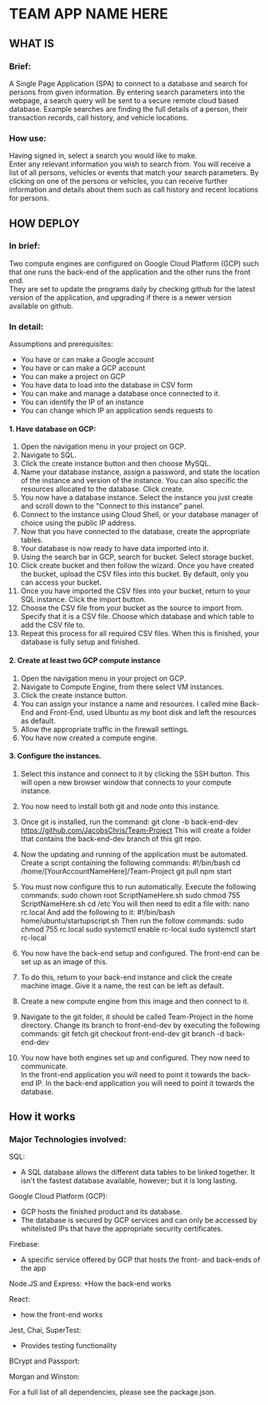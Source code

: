 # TEAM APP NAME HERE

## WHAT IS
### Brief:

A Single Page Application (SPA) to connect to a database and search for persons from given information.
By entering search parameters into the webpage, a search query will be sent to a secure remote cloud based database.
Example searches are finding the full details of a person, their transaction records, call history, and vehicle locations. 

### How use:

Having signed in, select a search you would like to make.  
Enter any relevant information you wish to search from.  You will receive a list of all persons, vehicles or events that match your search parameters.  By clicking on one of the persons or vehicles, you can receive further information and details about them such as call history and recent locations for persons.

## HOW DEPLOY

### In brief:
Two compute engines are configured on Google Cloud Platform (GCP) such that one runs the back-end of the application and the other runs the front end.  
They are set to update the programs daily by checking github for the latest version of the application, and upgrading if there is a newer version available on github.
 
### In detail:
Assumptions and prerequisites:
* You have or can make a Google account
* You have or can make a GCP account
* You can make a project on GCP
* You have data to load into the database in CSV form
* You can make and manage a database once connected to it.
* You can identify the IP of an instance
* You can change which IP an application sends requests to
 
#### 1. Have database on GCP:
1.  Open the navigation menu in your project on GCP.
2.  Navigate to SQL.
3.  Click the create instance button and then choose MySQL.
3.  Name your database instance, assign a password, and state the location of the instance and version of the instance.  You can also specific the resources allocated to the database.  Click create.
4.  You now have a database instance.  Select the instance you just create and scroll down to the "Connect to this instance" panel.
5.  Connect to the instance using Cloud Shell, or your database manager of choice using the public IP address.
6.  Now that you have connected to the database, create the appropriate tables.
7.  Your database is now ready to have data imported into it.
8.  Using the search bar in GCP, search for bucket. Select storage bucket.
9.  Click create bucket and then follow the wizard.  Once you have created the bucket, upload the CSV files into this bucket.  By default, only you can access your bucket.
10.  Once you have imported the CSV files into your bucket, return to your SQL instance.  Click the import button.
11.  Choose the CSV file from your bucket as the source to import from. Specify that it is a CSV file.  Choose which database and which table to add the CSV file to.
12.  Repeat this process for all required CSV files.  When this is finished, your database is fully setup and finished.

#### 2. Create at least two GCP compute instance
1.  Open the navigation menu in your project on GCP.
2.  Navigate to Compute Engine, from there select VM instances.
3.  Click the create instance button.
4.  You can assign your instance a name and resources.  I called mine Back-End and Front-End, used Ubuntu as my boot disk and left the resources as default.
5.  Allow the appropriate traffic in the firewall settings.
6.  You have now created a compute engine.  

#### 3.  Configure the instances.
1.  Select this instance and connect to it by clicking the SSH button.  This will open a new browser window that connects to your compute instance.
2.  You now need to install both git and node onto this instance.  
3.  Once git is installed, run the command:
git clone -b back-end-dev https://github.com/JacobsChris/Team-Project
This will create a folder that contains the back-end-dev branch of this git repo.
4.  Now the updating and running of the application must be automated.  Create a script containing the following commands:
#!/bin/bash
cd /home/[YourAccountNameHere]/Team-Project
git pull
npm start
5.  You must now configure this to run automatically.  Execute the following commands:
  sudo chown root ScriptNameHere.sh
  sudo chmod 755 ScriptNameHere.sh
  cd /etc
You will then need to edit a file with:
  nano rc.local
And add the following to it: 
  #!/bin/bash
  home/ubuntu/startupscript.sh
Then run the follow commands:
  sudo chmod 755 rc.local
  sudo systemctl enable rc-local
  sudo systemctl start rc-local

6.  You now have the back-end setup and configured.  The front-end can be set up as an image of this.
7.  To do this, return to your back-end instance and click the create machine image.  Give it a name, the rest can be left as default.
8.  Create a new compute engine from this image and then connect to it.
9.  Navigate to the git folder, it should be called Team-Project in the home directory.  Change its branch to front-end-dev by executing the following commands:
git fetch
git checkout front-end-dev
git branch -d back-end-dev
10.  You now have both engines set up and configured.  They now need to communicate.  
In the front-end application you will need to point it towards the back-end IP.
In the back-end application you will need to point it towards the database.  
 

##  How it works
### Major Technologies involved:
SQL:
* A SQL database allows the different data tables to be linked together.  It isn't the fastest database available, however; but it is long lasting.  

Google Cloud Platform (GCP):
* GCP hosts the finished product and its database.  
* The database is secured by GCP services and can only be accessed by whitelisted IPs that have the appropriate security certificates.

Firebase:
* A specific service offered by GCP that hosts the front- and back-ends of the app

Node.JS and Express:
*How the back-end works

React:
* how the front-end works

Jest, Chai, SuperTest:
* Provides testing functionality

BCrypt and Passport:

Morgan and Winston:

For a full list of all dependencies, please see the package.json.



